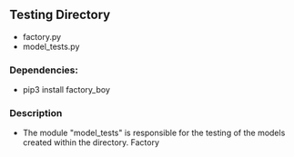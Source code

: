 ## Testing Directory
- factory.py
- model_tests.py

### Dependencies:
- pip3 install factory_boy

### Description
- The module "model\_tests" is responsible for the testing of the models created within the directory. Factory

